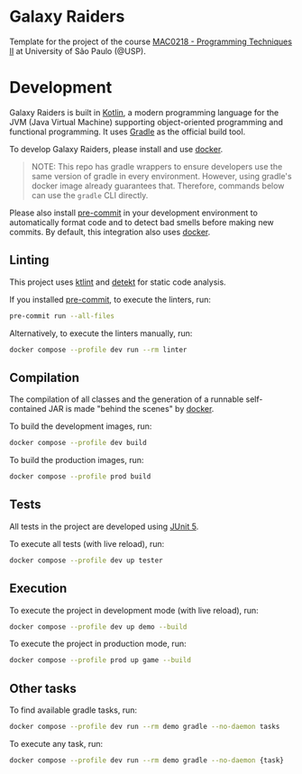 # Galaxy Raiders

Template for the project of the course [MAC0218 - Programming Techniques II][1]
at University of São Paulo (@USP).

# Development

Galaxy Raiders is built in [Kotlin][2], a modern programming language for
the JVM (Java Virtual Machine) supporting object-oriented programming and
functional programming. It uses [Gradle][3] as the official build tool.

To develop Galaxy Raiders, please install and use [docker][4].

> NOTE: This repo has gradle wrappers to ensure developers use the same version
> of gradle in every environment. However, using gradle's docker image already
> guarantees that. Therefore, commands below can use the `gradle` CLI directly.

Please also install [pre-commit][5] in your development environment to
automatically format code and to detect bad smells before making new commits.
By default, this integration also uses [docker][4].

## Linting

This project uses [ktlint][6] and [detekt][7] for static code analysis.

If you installed [pre-commit][5], to execute the linters, run:

```bash
pre-commit run --all-files
```

Alternatively, to execute the linters manually, run:

```bash
docker compose --profile dev run --rm linter
```

## Compilation

The compilation of all classes and the generation of a runnable self-contained
JAR is made "behind the scenes" by [docker][4].

To build the development images, run:

```bash
docker compose --profile dev build
```

To build the production images, run:

```bash
docker compose --profile prod build
```

## Tests

All tests in the project are developed using [JUnit 5][8].

To execute all tests (with live reload), run:

```bash
docker compose --profile dev up tester
```

## Execution

To execute the project in development mode (with live reload), run:

```bash
docker compose --profile dev up demo --build
```

To execute the project in production mode, run:

```bash
docker compose --profile prod up game --build
```

## Other tasks

To find available gradle tasks, run:

```bash
docker compose --profile dev run --rm demo gradle --no-daemon tasks
```

To execute any task, run:

```bash
docker compose --profile dev run --rm demo gradle --no-daemon {task}
```

[1]: https://uspdigital.usp.br/jupiterweb/obterDisciplina?sgldis=MAC0218
[2]: https://gradle.org
[3]: https://kotlinlang.org
[4]: https://docs.docker.com
[5]: https://pre-commit.com
[6]: https://github.com/pinterest/ktlint
[7]: https://github.com/detekt/detekt
[8]: https://junit.org/junit5
